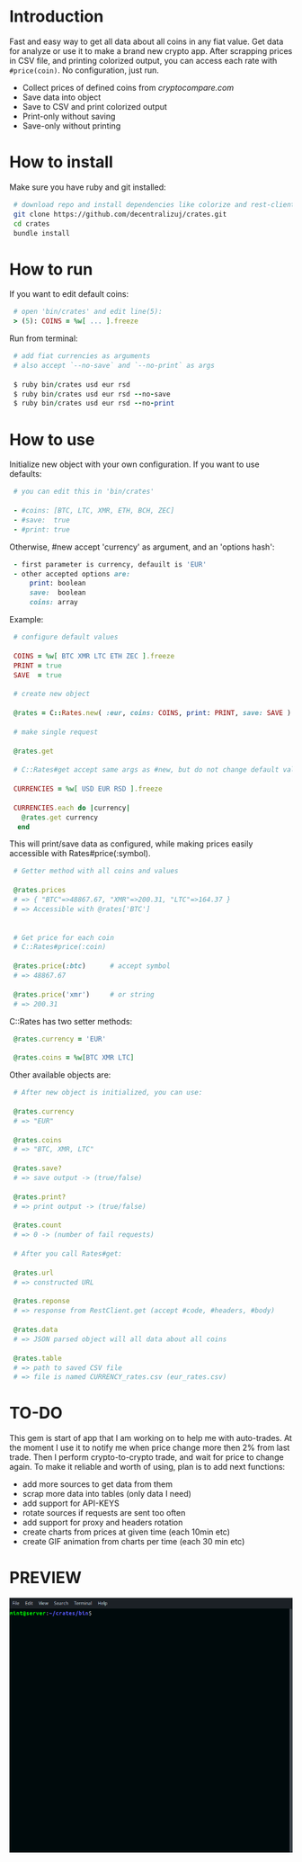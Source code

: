 # Introduction
Fast and easy way to get all data about all coins in any fiat value.
Get data for analyze or use it to make a brand new crypto app.
After scrapping prices in CSV file, and printing colorized output,
you can access each rate with `#price(coin)`. No configuration, just run.

 - Collect prices of defined coins from _cryptocompare.com_
 - Save data into object
 - Save to CSV and print colorized output
 - Print-only without saving
 - Save-only without printing  

# How to install

Make sure you have ruby and git installed:

```bash
 # download repo and install dependencies like colorize and rest-client
 git clone https://github.com/decentralizuj/crates.git
 cd crates
 bundle install
```  

# How to run

If you want to edit default coins:

```ruby
 # open 'bin/crates' and edit line(5):
 > (5): COINS = %w[ ... ].freeze
```  

Run from terminal:

```ruby
 # add fiat currencies as arguments
 # also accept `--no-save` and `--no-print` as args

 $ ruby bin/crates usd eur rsd
 $ ruby bin/crates usd eur rsd --no-save
 $ ruby bin/crates usd eur rsd --no-print
```    

# How to use

Initialize new object with your own configuration. If you want to use defaults:

```ruby
 # you can edit this in 'bin/crates'

 - #coins: [BTC, LTC, XMR, ETH, BCH, ZEC]
 - #save:  true  
 - #print: true 
```  

Otherwise, #new accept 'currency' as argument, and an 'options hash':  

```ruby
 - first parameter is currency, defauilt is 'EUR'
 - other accepted options are:  
     print: boolean
     save:  boolean
     coins: array
```  

Example:

```ruby
 # configure default values

 COINS = %w[ BTC XMR LTC ETH ZEC ].freeze
 PRINT = true
 SAVE  = true

 # create new object

 @rates = C::Rates.new( :eur, coins: COINS, print: PRINT, save: SAVE )

 # make single request

 @rates.get
 
 # C::Rates#get accept same args as #new, but do not change default values

 CURRENCIES = %w[ USD EUR RSD ].freeze

 CURRENCIES.each do |currency|
   @rates.get currency
  end
```  

This will print/save data as configured, while making prices easily
accessible with Rates#price(:symbol).

```ruby
 # Getter method with all coins and values 

 @rates.prices
 # => { "BTC"=>48867.67, "XMR"=>200.31, "LTC"=>164.37 }
 # => Accessible with @rates['BTC']


 # Get price for each coin
 # C::Rates#price(:coin)

 @rates.price(:btc)      # accept symbol
 # => 48867.67

 @rates.price('xmr')     # or string
 # => 200.31
```  

C::Rates has two setter methods:

```ruby
 @rates.currency = 'EUR'

 @rates.coins = %w[BTC XMR LTC]
```  

Other available objects are:

```ruby
 # After new object is initialized, you can use:

 @rates.currency
 # => "EUR"

 @rates.coins
 # => "BTC, XMR, LTC"

 @rates.save?
 # => save output -> (true/false)

 @rates.print?
 # => print output -> (true/false)

 @rates.count
 # => 0 -> (number of fail requests)

 # After you call Rates#get:

 @rates.url
 # => constructed URL

 @rates.reponse
 # => response from RestClient.get (accept #code, #headers, #body)

 @rates.data
 # => JSON parsed object will all data about all coins

 @rates.table
 # => path to saved CSV file
 # => file is named CURRENCY_rates.csv (eur_rates.csv)
```  

# TO-DO

This gem is start of app that I am working on to help me with auto-trades.
At the moment I use it to notify me when price change more then 2% from last trade.
Then I perform crypto-to-crypto trade, and wait for price to change again.
To make it reliable and worth of using, plan is to add next functions:

 - add more sources to get data from them
 - scrap more data into tables (only data I need)
 - add support for API-KEYS
 - rotate sources if requests are sent too often
 - add support for proxy and headers rotation
 - create charts from prices at given time (each 10min etc)
 - create GIF animation from charts per time (each 30 min etc)

# PREVIEW

![GIF](docs/crates.gif)
